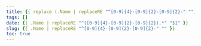 ```yaml
---
title: {{ replace (.Name | replaceRE "^[0-9]{4}-[0-9]{2}-[0-9]{2}-" "") "-" " " | title }}
tags: []
date: {{ .Name | replaceRE "^([0-9]{4}-[0-9]{2}-[0-9]{2}).*" "$1" }}
slug: {{ .Name | replaceRE "^[0-9]{4}-[0-9]{2}-[0-9]{2}-" "" }}
toc: true
---
```

